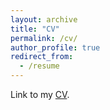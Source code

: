 ```yaml
---
layout: archive
title: "CV"
permalink: /cv/
author_profile: true
redirect_from:
  - /resume
---
```


Link to my [CV](https://www.dropbox.com/s/69zxs9h4s4ioso7/CV_Bias_Daniel.pdf?dl=0 "CV").
